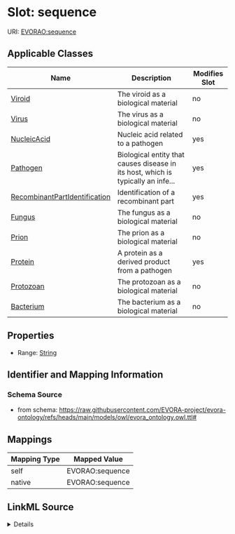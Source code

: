 

# Slot: sequence



URI: [EVORAO:sequence](https://raw.githubusercontent.com/EVORA-project/evora-ontology/refs/heads/main/models/owl/evora_ontology.owl.ttl#sequence)



<!-- no inheritance hierarchy -->





## Applicable Classes

| Name | Description | Modifies Slot |
| --- | --- | --- |
| [Viroid](Viroid.md) | The viroid as a biological material |  no  |
| [Virus](Virus.md) | The virus as a biological material |  no  |
| [NucleicAcid](NucleicAcid.md) | Nucleic acid related to a pathogen |  yes  |
| [Pathogen](Pathogen.md) | Biological entity that causes disease in its host, which is typically an infe... |  yes  |
| [RecombinantPartIdentification](RecombinantPartIdentification.md) | Identification of a recombinant part |  yes  |
| [Fungus](Fungus.md) | The fungus as a biological material |  no  |
| [Prion](Prion.md) | The prion as a biological material |  no  |
| [Protein](Protein.md) | A protein as a derived product from a pathogen |  yes  |
| [Protozoan](Protozoan.md) | The protozoan as a biological material |  no  |
| [Bacterium](Bacterium.md) | The bacterium as a biological material |  no  |







## Properties

* Range: [String](String.md)





## Identifier and Mapping Information







### Schema Source


* from schema: https://raw.githubusercontent.com/EVORA-project/evora-ontology/refs/heads/main/models/owl/evora_ontology.owl.ttl#




## Mappings

| Mapping Type | Mapped Value |
| ---  | ---  |
| self | EVORAO:sequence |
| native | EVORAO:sequence |




## LinkML Source

<details>
```yaml
name: sequence
from_schema: https://raw.githubusercontent.com/EVORA-project/evora-ontology/refs/heads/main/models/owl/evora_ontology.owl.ttl#
rank: 1000
alias: sequence
domain_of:
- RecombinantPartIdentification
- Protein
- Nucleic Acid
- Pathogen
range: string

```
</details>